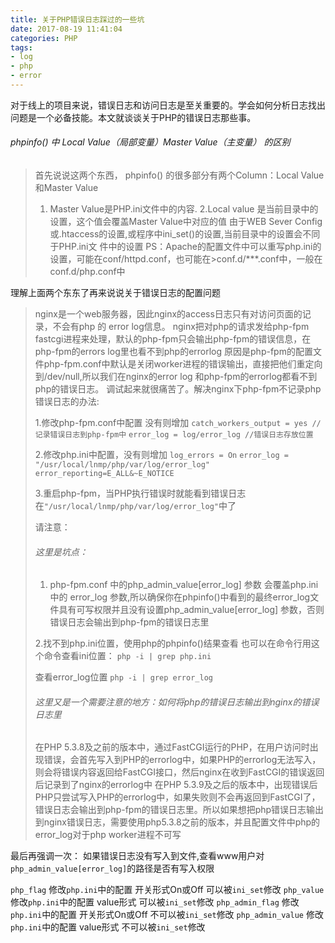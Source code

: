 ```yaml
---
title: 关于PHP错误日志踩过的一些坑
date: 2017-08-19 11:41:04
categories: PHP
tags: 
- log
- php
- error
---
```



对于线上的项目来说，错误日志和访问日志是至关重要的。学会如何分析日志找出问题是一个必备技能。本文就谈谈关于PHP的错误日志那些事。
<!-- more -->


###### phpinfo() 中 Local Value（局部变量）Master Value（主变量） 的区别

>首先说说这两个东西，
>phpinfo() 的很多部分有两个Column：Local Value和Master Value
>1. Master Value是PHP.ini文件中的内容.
>2.Local value 是当前目录中的设置，这个值会覆盖Master Value中对应的值
>由于WEB Sever Config或.htaccess的设置,或程序中ini_set()的设置,当前目录中的设置会不同于PHP.ini文 件中的设置
>PS：Apache的配置文件中可以重写php.ini的设置，可能在conf/httpd.conf，也可能在>conf.d/***.conf中，一般在conf.d/php.conf中

理解上面两个东东了再来说说关于错误日志的配置问题


>nginx是一个web服务器，因此nginx的access日志只有对访问页面的记录，不会有php 的 error log信息。
nginx把对php的请求发给php-fpm fastcgi进程来处理，默认的php-fpm只会输出php-fpm的错误信息，在php-fpm的errors log里也看不到php的errorlog
原因是php-fpm的配置文件php-fpm.conf中默认是关闭worker进程的错误输出，直接把他们重定向到/dev/null,所以我们在nginx的error log 和php-fpm的errorlog都看不到php的错误日志。
调试起来就很痛苦了。解决nginx下php-fpm不记录php错误日志的办法:
>
>1.修改php-fpm.conf中配置 没有则增加
`catch_workers_output = yes //记录错误日志到php-fpm中` 
`error_log = log/error_log //错误日志存放位置`
>
>2.修改php.ini中配置，没有则增加
>`log_errors = On`
>`error_log = "/usr/local/lnmp/php/var/log/error_log"`
>`error_reporting=E_ALL&~E_NOTICE`
>
>
>3.重启php-fpm，当PHP执行错误时就能看到错误日志在`"/usr/local/lnmp/php/var/log/error_log"`中了
>
>请注意：
>
>###### 这里是坑点：
>
>1. php-fpm.conf 中的php_admin_value[error_log] 参数 会覆盖php.ini中的 error_log 参数,所以确保你在phpinfo()中看到的最终error_log文件具有可写权限并且没有设置php_admin_value[error_log] 参数，否则错误日志会输出到php-fpm的错误日志里
>
>2.找不到php.ini位置，使用php的phpinfo()结果查看
>也可以在命令行用这个命令查看ini位置：
>`php -i | grep php.ini`
>
>查看error_log位置
>`php -i | grep error_log`
>
>###### 这里又是一个需要注意的地方：如何将php的错误日志输出到nginx的错误日志里
>在PHP 5.3.8及之前的版本中，通过FastCGI运行的PHP，在用户访问时出现错误，会首先写入到PHP的errorlog中，如果PHP的errorlog无法写入，则会将错误内容返回给FastCGI接口，然后nginx在收到FastCGI的错误返回后记录到了nginx的errorlog中
>在PHP 5.3.9及之后的版本中，出现错误后PHP只尝试写入PHP的errorlog中，如果失败则不会再返回到FastCGI了，错误日志会输出到php-fpm的错误日志里。所以如果想把php错误日志输出到nginx错误日志，需要使用php5.3.8之前的版本，并且配置文件中php的error_log对于php worker进程不可写



最后再强调一次：
如果错误日志没有写入到文件,查看www用户对`php_admin_value[error_log]`的路径是否有写入权限

`php_flag` 修改`php.ini`中的配置 开关形式On或Off 可以被`ini_set`修改
`php_value` 修改`php.ini`中的配置 value形式 可以被`ini_set`修改
`php_admin_flag` 修改`php.ini`中的配置 开关形式On或Off 不可以被`ini_set`修改
`php_admin_value` 修改`php.ini`中的配置 value形式 不可以被`ini_set`修改